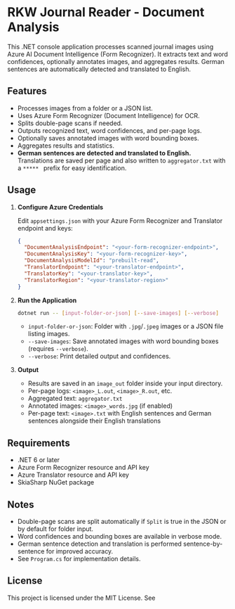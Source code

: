 # RKW Journal Reader - Document Analysis

This .NET console application processes scanned journal images using Azure AI Document Intelligence (Form Recognizer). It extracts text and word confidences, optionally annotates images, and aggregates results. German sentences are automatically detected and translated to English.

## Features

- Processes images from a folder or a JSON list.
- Uses Azure Form Recognizer (Document Intelligence) for OCR.
- Splits double-page scans if needed.
- Outputs recognized text, word confidences, and per-page logs.
- Optionally saves annotated images with word bounding boxes.
- Aggregates results and statistics.
- **German sentences are detected and translated to English.**  
  Translations are saved per page and also written to `aggregator.txt` with a `***** ` prefix for easy identification.

## Usage

1. **Configure Azure Credentials**

   Edit `appsettings.json` with your Azure Form Recognizer and Translator endpoint and keys:
   ```json
   {
     "DocumentAnalysisEndpoint": "<your-form-recognizer-endpoint>",
     "DocumentAnalysisKey": "<your-form-recognizer-key>",
     "DocumentAnalysisModelId": "prebuilt-read",
     "TranslatorEndpoint": "<your-translator-endpoint>",
     "TranslatorKey": "<your-translator-key>",
     "TranslatorRegion": "<your-translator-region>"
   }
   ```

2. **Run the Application**

   ```sh
   dotnet run -- [input-folder-or-json] [--save-images] [--verbose]
   ```

   - `input-folder-or-json`: Folder with `.jpg`/`.jpeg` images or a JSON file listing images.
   - `--save-images`: Save annotated images with word bounding boxes (requires `--verbose`).
   - `--verbose`: Print detailed output and confidences.

3. **Output**

   - Results are saved in an `image_out` folder inside your input directory.
   - Per-page logs: `<image>_L.out`, `<image>_R.out`, etc.
   - Aggregated text: `aggregator.txt`
   - Annotated images: `<image>_words.jpg` (if enabled)
   - Per-page text: `<image>.txt` with English sentences and German sentences alongside their English translations

## Requirements

- .NET 6 or later
- Azure Form Recognizer resource and API key
- Azure Translator resource and API key
- SkiaSharp NuGet package

## Notes

- Double-page scans are split automatically if `Split` is true in the JSON or by default for folder input.
- Word confidences and bounding boxes are available in verbose mode.
- German sentence detection and translation is performed sentence-by-sentence for improved accuracy.
- See `Program.cs` for implementation details.

## License

This project is licensed under the MIT License. See